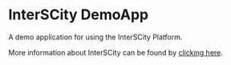 # InterSCity DemoApp

A demo application for using the InterSCity Platform.

More information about InterSCity can be found by [clicking here](https://interscity.org).
